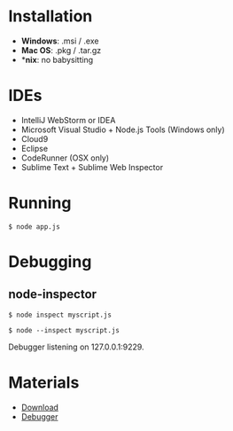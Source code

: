 # Installation

* **Windows**: .msi / .exe
* **Mac OS**: .pkg / .tar.gz
* ***nix**: no babysitting

# IDEs

* IntelliJ WebStorm or IDEA
* Microsoft Visual Studio + Node.js Tools (Windows only)
* Cloud9
* Eclipse
* CodeRunner (OSX only)
* Sublime Text + Sublime Web Inspector

# Running

```
$ node app.js
```

# Debugging

## node-inspector

```
$ node inspect myscript.js
```

```
$ node --inspect myscript.js
```

Debugger listening on 127.0.0.1:9229.

# Materials

* [Download](https://nodejs.org/en/)
* [Debugger](https://nodejs.org/api/debugger.html)
